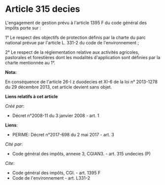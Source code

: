 # Article 315 decies

L'engagement de gestion prévu à l'article 1395 F du code général des impôts porte sur : 

1° Le respect des objectifs de protection définis par la charte du parc national prévue par l'article L. 331-2 du code de
l'environnement ; 

2° Le respect de la réglementation relative aux activités agricoles, pastorales et forestières dont les modalités
d'application sont définies par la charte mentionnée au 1°.

**Nota:**

En conséquence de l'article 26-I z duodecies et XI-6 de la loi n° 2013-1278 du 29 décembre 2013, cet article devient sans
objet.

**Liens relatifs à cet article**

_Créé par_:

  - Décret n°2008-11 du 3 janvier 2008 - art. 1

**Liens**:

  - PERIME: Décret n°2017-698 du 2 mai 2017 - art. 3

_Cité par_:

  - Code général des impôts, annexe 3, CGIAN3. - art. 315 undecies (P)

_Cite_:

  - Code général des impôts, CGI. - art. 1395 F
  - Code de l'environnement - art. L331-2
